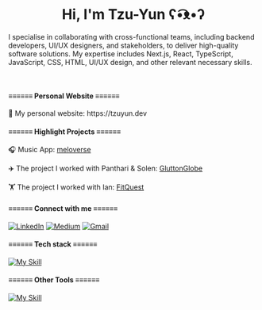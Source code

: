 <h1 align="center">Hi, I'm Tzu-Yun ʕ•͡ᴥ•ʔ</h1>
<p>I specialise in collaborating with cross-functional teams, including backend developers, UI/UX designers, and stakeholders, to deliver high-quality software solutions. My expertise includes Next.js, React, TypeScript, JavaScript, CSS, HTML, UI/UX design, and other relevant necessary skills.</p>
<br>
<h4 align="left">≡≡≡≡≡≡  Personal Website  ≡≡≡≡≡≡</h4>
🚀  My personal website: https://tzuyun.dev

<br>
<h4 align="left">≡≡≡≡≡≡  Highlight Projects  ≡≡≡≡≡≡</h4>

🎧  Music App: [meloverse](https:/meloverse.vercel.app/)

✈️  The project I worked with Panthari & Solen: [GluttonGlobe](https://bejewelled-alfajores-c72f6e.netlify.app/)

🏋️  The project I worked with Ian: [FitQuest](https://fitness-tracker.adaptable.app/)

<h4 align="left">≡≡≡≡≡≡ Connect with me ≡≡≡≡≡≡</h4>

<a href="https://www.linkedin.com/in/tyliang">![LinkedIn](https://img.shields.io/badge/linkedin-%230077B5.svg?style=for-the-badge&logo=linkedin&logoColor=white)</a>
<a href="https://medium.com/@gongtzuuuu">![Medium](https://img.shields.io/badge/Medium-12100E?style=for-the-badge&logo=medium&logoColor=white)</a>
<a href="liangtzuyun@gmail.com">![Gmail](https://img.shields.io/badge/Gmail-D14836?style=for-the-badge&logo=gmail&logoColor=white)</a>

<h4 align="left">≡≡≡≡≡≡ Tech stack ≡≡≡≡≡≡</h4>

  [![My Skill](https://skillicons.dev/icons?i=next,react,nodejs,express,mongodb,ts,js,html,css,tailwind,bootstrap,git,github)](https://skillicons.dev)
  
<h4 align="left">≡≡≡≡≡≡ Other Tools ≡≡≡≡≡≡</h4>

  [![My Skill](https://skillicons.dev/icons?i=figma,illustrator,ps)](https://skillicons.dev)
